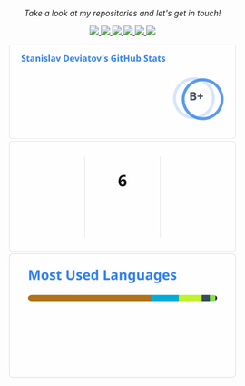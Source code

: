 <!-- Social Section --> 
 <p align="center"> 
   <i>Take a look at my repositories and let's get in touch!</i> 
 
 <p align="center"> 
   <a href= "https://github.com/stn1slv/"> 
     <img src="https://img.icons8.com/fluency/32/github.png"/> 
   </a> 
   <a href= "https://www.linkedin.com/in/stn1slv/"> 
     <img src="https://img.icons8.com/fluency/32/linkedin.png"/> 
   </a> 
  
  <!--a href= "https://twitter.com/stn1slv"> 
     <img src="https://img.icons8.com/fluency/32/twitter.png"/> 
   </a-->

   <a href="https://wearecommunity.io/collections/DLY4smPzao"> 
     <img src="https://img.icons8.com/external-flaticons-lineal-color-flat-icons/32/external-blog-influencer-marketing-flaticons-lineal-color-flat-icons.png"/> 
   </a> 
     <a href="https://wearecommunity.io/collections/Rm1yJsMC6Z"> 
     <img src="https://img.icons8.com/external-flaticons-lineal-color-flat-icons/32/external-vlogger-influencer-marketing-flaticons-lineal-color-flat-icons-2.png"/> 
   </a>
  <a href="mailto:devyatov@gmail.com"> 
     <img src="https://img.icons8.com/color/32/apple-mail.png"/> 
   </a> 
   
   <a href= "https://telegram.me/stn1slv"> 
     <img src="https://img.icons8.com/color/32/telegram-app--v2.png"/> 
   </a>
 </p> 
 
<p align="center">
<!-- GitHub Stats -->
<picture>
<source srcset="https://github.com/stn1slv/stn1slv/blob/scheduled-statistics/img/github-stats-dark.svg" media="(prefers-color-scheme: dark)" width="400"/>
<source srcset="https://github.com/stn1slv/stn1slv/blob/scheduled-statistics/img/github-stats-light.svg" media="(prefers-color-scheme: light), (prefers-color-scheme: no-preference)" width="400"/>
<img src="img/github-stats.svg" width="400" />
</picture><br/>

<!-- GitHub Streak Stats -->
<picture>
<source  srcset="https://github.com/stn1slv/stn1slv/blob/scheduled-statistics/img/streak-stats-dark.svg"
  media="(prefers-color-scheme: dark)" width="400"
/>
<source srcset="https://github.com/stn1slv/stn1slv/blob/scheduled-statistics/img/streak-stats-light.svg"
  media="(prefers-color-scheme: light), (prefers-color-scheme: no-preference)" width="400"
/>
<img src="img/streak-stats.svg" width="400" />
</picture><br/>

<!-- Most used languages -->
<picture>
<source  srcset="https://github.com/stn1slv/stn1slv/blob/scheduled-statistics/img/top-langs-dark.svg"
  media="(prefers-color-scheme: dark)" width="400"
/>
<source srcset="https://github.com/stn1slv/stn1slv/blob/scheduled-statistics/img/top-langs-light.svg" media="(prefers-color-scheme: light), (prefers-color-scheme: no-preference)" width="400"
/>
<img src="img/top-langs.svg" width="400" />
</picture>

<!-- GitHub Trophy-->
<!--img src="https://github-profile-trophy.vercel.app/?username=stn1slv&row=2&column=3&no-bg=true&theme=darkhub&no-frame=true" alt="stn1slv"/-->
 </p>

